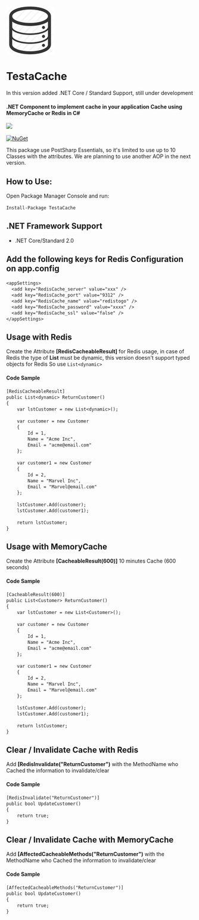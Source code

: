 ![Cache](https://github.com/thiagoloureiro/TestaCache/blob/master/cache-icon.png?raw=true)  

# TestaCache

In this version added .NET Core / Standard Support, still under development

#### .NET Component to implement cache in your application Cache using MemoryCache or Redis in C#

<img src="https://wiprojects.visualstudio.com/_apis/public/build/definitions/8ee69205-3d59-40e7-8207-9cc6a8fa8785/6/badge"/>

[![NuGet](https://buildstats.info/nuget/TestaCache)](http://www.nuget.org/packages/TestaCache)

This package use PostSharp Essentials, so it's limited to use up to 10 Classes with the attributes.
We are planning to use another AOP in the next version.

## How to Use:
Open Package Manager Console and run:

```Install-Package TestaCache```

## .NET Framework Support
- .NET Core/Standard 2.0

## Add the following keys for Redis Configuration on app.config
  ```
<appSettings>
    <add key="RedisCache_server" value="xxx" />
    <add key="RedisCache_port" value="9312" />
    <add key="RedisCache_name" value="redistogo" />
    <add key="RedisCache_password" value="xxxx" />
    <add key="RedisCache_ssl" value="false" />
</appSettings>
  ```
  

## Usage with Redis
Create the Attribute **[RedisCacheableResult]** for Redis usage, in case of Redis the type of **List** must be dynamic, this version doesn't support typed objects for Redis
So use ```List<dynamic>```

#### Code Sample

``` 
[RedisCacheableResult]
public List<dynamic> ReturnCustomer()
{
	var lstCustomer = new List<dynamic>();

	var customer = new Customer
	{
		Id = 1,
		Name = "Acme Inc",
		Email = "acme@email.com"
	};

	var customer1 = new Customer
	{
		Id = 2,
		Name = "Marvel Inc",
		Email = "Marvel@email.com"
	};

	lstCustomer.Add(customer);
	lstCustomer.Add(customer1);

	return lstCustomer;
}
```

## Usage with MemoryCache
Create the Attribute **[CacheableResult(600)]** 10 minutes Cache (600 seconds)

#### Code Sample
```
[CacheableResult(600)]
public List<Customer> ReturnCustomer()
{
	var lstCustomer = new List<Customer>();

	var customer = new Customer
	{
		Id = 1,
		Name = "Acme Inc",
		Email = "acme@email.com"
	};

	var customer1 = new Customer
	{
		Id = 2,
		Name = "Marvel Inc",
		Email = "Marvel@email.com"
	};

	lstCustomer.Add(customer);
	lstCustomer.Add(customer1);

	return lstCustomer;
}
```
	
## Clear / Invalidate Cache with Redis
Add **[RedisInvalidate("ReturnCustomer")** with the MethodName who Cached the information to invalidate/clear

#### Code Sample
```
[RedisInvalidate("ReturnCustomer")]
public bool UpdateCustomer()
{
	return true;
}
```

## Clear / Invalidate Cache with MemoryCache
Add **[AffectedCacheableMethods("ReturnCustomer")** with the MethodName who Cached the information to invalidate/clear

#### Code Sample
```
[AffectedCacheableMethods("ReturnCustomer")]
public bool UpdateCustomer()
{
	return true;
}
```
